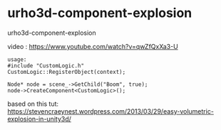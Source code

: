 # urho3d-component-explosion
urho3d-component-explosion

video : https://www.youtube.com/watch?v=qwZfQxXa3-U
```
usage:
#include "CustomLogic.h"
CustomLogic::RegisterObject(context);

Node* node = scene_->GetChild("Boom", true);
node->CreateComponent<CustomLogic>();
```

based on this tut: https://stevencraeynest.wordpress.com/2013/03/29/easy-volumetric-explosion-in-unity3d/